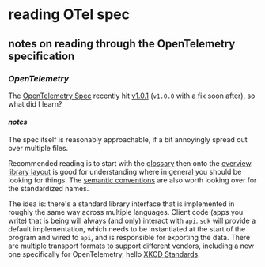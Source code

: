 # reading OTel spec

## notes on reading through the OpenTelemetry specification


### _OpenTelemetry_

The [OpenTelemetry Spec](https://github.com/open-telemetry/opentelemetry-specification)
recently hit [v1.0.1](https://github.com/open-telemetry/opentelemetry-specification/tree/v1.0.1)
(`v1.0.0` with a fix soon after),
so what did I learn?

#### _notes_

The spec itself is reasonably approachable,
if a bit annoyingly spread out over multiple files.

Recommended reading is to start with the
[glossary](https://github.com/open-telemetry/opentelemetry-specification/blob/v1.0.1/specification/glossary.md)
then onto the [overview](https://github.com/open-telemetry/opentelemetry-specification/blob/v1.0.1/specification/overview.md).
[library layout](https://github.com/open-telemetry/opentelemetry-specification/blob/v1.0.1/specification/library-layout.md)
is good for understanding where in general you should be looking for things.
The [semantic conventions](https://github.com/open-telemetry/opentelemetry-specification/tree/v1.0.1/semantic_conventions)
are also worth looking over for the standardized names.

The idea is:
there's a standard library interface that is implemented in roughly the same way across multiple languages.
Client code (apps you write) that is being will always (and only) interact with `api`.
`sdk` will provide a default implementation,
which needs to be instantiated at the start of the program and wired to `api`,
and is responsible for exporting the data.
There are multiple transport formats to support different vendors,
including a new one specifically for OpenTelemetry,
hello [XKCD Standards](https://xkcd.com/927/).
